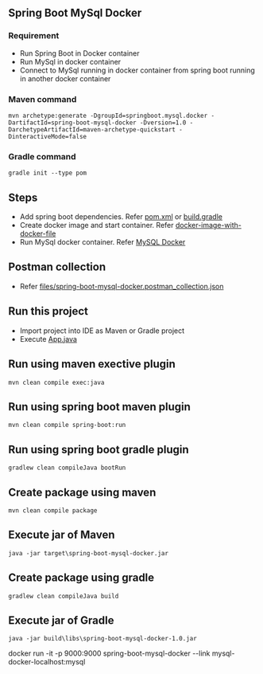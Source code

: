 ## Spring Boot MySql Docker

### Requirement
* Run Spring Boot in Docker container
* Run MySql in docker container
* Connect to MySql running in docker container from spring boot running in another docker container

### Maven command
```
mvn archetype:generate -DgroupId=springboot.mysql.docker -DartifactId=spring-boot-mysql-docker -Dversion=1.0 -DarchetypeArtifactId=maven-archetype-quickstart -DinteractiveMode=false
```

### Gradle command
```
gradle init --type pom
```

## Steps
* Add spring boot dependencies. Refer [pom.xml](pom.xml) or [build.gradle](build.gradle)
* Create docker image and start container. Refer [docker-image-with-docker-file](https://github.com/avinashbabudonthu/spring-boot/tree/master/spring-boot-2/docker-image-with-docker-file)
* Run MySql docker container. Refer [MySQL Docker](https://github.com/avinashbabudonthu/sql/blob/master/mysql/mysql-docker.md#mysql-docker-container)

## Postman collection
* Refer [files/spring-boot-mysql-docker.postman_collection.json](files/spring-boot-mysql-docker.postman_collection.json)

## Run this project
* Import project into IDE as Maven or Gradle project
* Execute [App.java](src/main/java/springboot/mysql/docker/App.java)

## Run using maven exective plugin
```
mvn clean compile exec:java
```

## Run using spring boot maven plugin
```
mvn clean compile spring-boot:run
```

## Run using spring boot gradle plugin
```
gradlew clean compileJava bootRun
```

## Create package using maven
```
mvn clean compile package
```

## Execute jar of Maven
```
java -jar target\spring-boot-mysql-docker.jar
```

## Create package using gradle
```
gradlew clean compileJava build
```

## Execute jar of Gradle
```
java -jar build\libs\spring-boot-mysql-docker-1.0.jar
```

docker run -it -p 9000:9000 spring-boot-mysql-docker --link mysql-docker-localhost:mysql